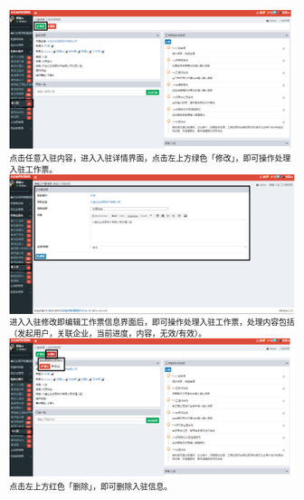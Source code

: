 ![](/assets/入驻5.png)点击任意入驻内容，进入入驻详情界面，点击左上方绿色「修改」，即可操作处理入驻工作票。![](/assets/入驻6.png)进入入驻修改即编辑工作票信息界面后，即可操作处理入驻工作票，处理内容包括（发起用户，关联企业，当前进度，内容，无效/有效）。![](/assets/入驻7.png)点击左上方红色「删除」，即可删除入驻信息。

